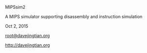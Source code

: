 MIPSsim2

A MIPS simulator supporting disassembly and instruction simulation

Oct 2, 2015

root@davejingtian.org

http://davejingtian.org
